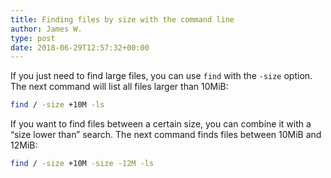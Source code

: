 ```yaml
---
title: Finding files by size with the command line
author: James W.
type: post
date: 2018-06-29T12:57:32+00:00
---
```

If you just need to find large files, you can use `find` with the `-size` option. The next command will list all files larger than 10MiB:

```bash
find / -size +10M -ls
```

If you want to find files between a certain size, you can combine it with a &#8220;size lower than&#8221; search. The next command finds files between 10MiB and 12MiB:

```bash
find / -size +10M -size -12M -ls
```

